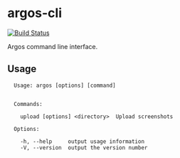 # argos-cli

[![Build Status](https://travis-ci.org/argos-ci/argos-cli.svg?branch=master)](https://travis-ci.org/argos-ci/argos-cli)

Argos command line interface.

## Usage

```
  Usage: argos [options] [command]


  Commands:

    upload [options] <directory>  Upload screenshots

  Options:

    -h, --help     output usage information
    -V, --version  output the version number
```
